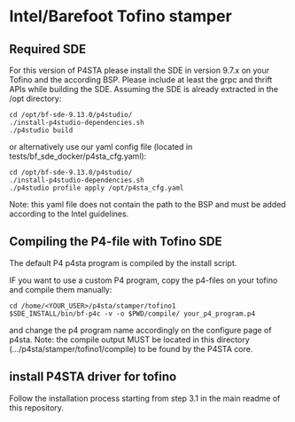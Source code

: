 # Intel/Barefoot Tofino stamper

## Required SDE
For this version of P4STA please install the SDE in version 9.7.x on your Tofino and the according BSP.
Please include at least the grpc and thrift APIs while building the SDE.
Assuming the SDE is already extracted in the /opt directory:
```
cd /opt/bf-sde-9.13.0/p4studio/
./install-p4studio-dependencies.sh
./p4studio build
```

or alternatively use our yaml config file (located in tests/bf_sde_docker/p4sta_cfg.yaml):
```
cd /opt/bf-sde-9.13.0/p4studio/
./install-p4studio-dependencies.sh
./p4studio profile apply /opt/p4sta_cfg.yaml
```
Note: this yaml file does not contain the path to the BSP and must be added according to the Intel guidelines.

## Compiling the P4-file with Tofino SDE
The default P4 p4sta program is compiled by the install script.

IF you want to use a custom P4 program, copy the p4-files on your tofino and compile them manually:
```
cd /home/<YOUR_USER>/p4sta/stamper/tofino1
$SDE_INSTALL/bin/bf-p4c -v -o $PWD/compile/ your_p4_program.p4
```
and change the p4 program name accordingly on the configure page of p4sta.
Note: the compile output MUST be located in this directory (.../p4sta/stamper/tofino1/compile) to be found by the P4STA core.


## install P4STA driver for tofino
Follow the installation process starting from step 3.1 in the main readme of this repository.
